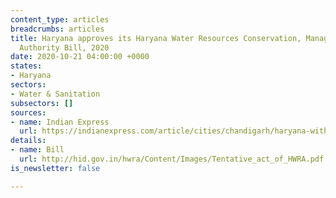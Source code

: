 ```yaml
---
content_type: articles
breadcrumbs: articles
title: Haryana approves its Haryana Water Resources Conservation, Management and Regulation
  Authority Bill, 2020
date: 2020-10-21 04:00:00 +0000
states:
- Haryana
sectors:
- Water & Sanitation
subsectors: []
sources:
- name: Indian Express
  url: https://indianexpress.com/article/cities/chandigarh/haryana-withdraws-pvt-jobs-quota-ordinance-approves-water-conservation-authority-6758245/
details:
- name: Bill
  url: http://hid.gov.in/hwra/Content/Images/Tentative_act_of_HWRA.pdf
is_newsletter: false

---
```

